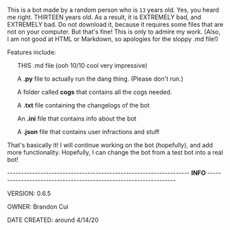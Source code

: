 This is a bot made by a random person who is `13` years old. Yes, you heard me right. THIRTEEN years old.
As a result, it is EXTREMELY bad, and EXTREMELY bad. Do not download it, because it requires
some files that are not on your computer. But that's fine! This is only to admire my work.
(Also, I am not good at HTML or Markdown, so apologies for the sloppy .md file!)

<p>
    Features include:
        <ul>
        THIS .md file (ooh 10/10 cool very impressive)
    </ul>
    <ul>
        A <strong>.py</strong> file to actually run the dang thing. (Please don't run.)
    </ul>
    <ul>
    A folder called <strong>cogs</strong> that contains all the cogs needed.
    </ul>
    <ul>
        A <strong>.txt</strong> file containing the changelogs of the bot
    </ul>
    <ul>
        An <strong>.ini</strong> file that contains info about the bot
    </ul>
    <ul>
        A <strong>.json</strong> file that contains user infractions and stuff
    </ul>
That's basically it! I will continue working on the bot (hopefully), and add more functionality.
Hopefully, I can change the bot from a test bot into a real bot!
<p>
------------------------------------------------------------------
<strong>INFO</strong>
------------------------------------------------------------------</p>
VERSION: 0.6.5
<p>

OWNER: Brandon Cui
</p>
<p>
DATE CREATED: around 4/14/20
</p>

